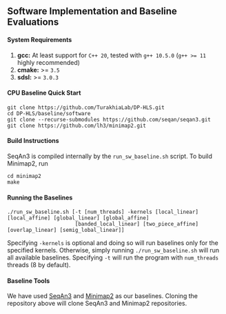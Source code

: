 ## Software Implementation and Baseline Evaluations

#### System Requirements
1. **gcc:** At least support for `C++ 20`, tested with `g++ 10.5.0` (`g++ >= 11` highly recommended)
2. **cmake:** >= `3.5`
3. **sdsl:** >= `3.0.3`

#### CPU Baseline Quick Start
```
git clone https://github.com/TurakhiaLab/DP-HLS.git
cd DP-HLS/baseline/software
git clone --recurse-submodules https://github.com/seqan/seqan3.git
git clone https://github.com/lh3/minimap2.git
```

#### Build Instructions
SeqAn3 is compiled internally by the `run_sw_baseline.sh` script. To build Minimap2, run 
```
cd minimap2
make
```

#### Running the Baselines
```
./run_sw_baseline.sh [-t [num_threads] -kernels [local_linear] [local_affine] [global_linear] [global_affine]
					  [banded_local_linear] [two_piece_affine] [overlap_linear] [semig_lobal_linear]]
```
Specifying `-kernels` is optional and doing so will run baselines only for the specified kernels. Otherwise, simply running `./run_sw_baseline.sh` will run all available baselines. Specifying `-t` will run the program with `num_threads` threads (8 by default).

#### Baseline Tools
We have used [SeqAn3](https://github.com/seqan/seqan3) and [Minimap2](https://github.com/lh3/minimap2) as our baselines. Cloning the repository above will clone SeqAn3 and Minimap2 repositories.
